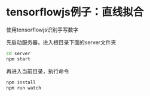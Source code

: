 # tensorflowjs例子：直线拟合

使用tensorflowjs识别手写数字


先启动服务器，进入根目录下面的server文件夹
```sh
cd server
npm start
```
再进入当前目录，执行命令
```sh
npm install
npm run watch
```
